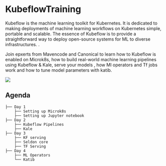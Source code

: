 # KubeflowTraining


Kubeflow is the machine learning toolkit for Kubernetes. It is dedicated to making deployments of machine learning workflows on 
Kubernetes simple, portable and scalable. The essence of Kubeflow is to provide a straightforward way to deploy open-source 
systems for ML to diverse infrastructures. .

Join epxerts from Mavencode and Canonical to learn how to Kubeflow is enabled on Microk8s, how to build real-world machine learning pipelines 
using Kubeflow & Kale, serve your models , how Ml operators and Tf jobs work and how to tune model parameters with katib. 

![](https://github.com/MavenCode/KubeflowTraining/blob/master/images/Course%20Map.png)

## Agenda

    ├── Day 1
		├── Setting up Microk8s
		├── Setting up Jupyter notebook		
    ├── Day 2      
		├── Kubeflow Pipelines     
		├── Kale
    ├── Day 3
		├── KF serving
		├── Seldon core
		├── TF Serving
    ├── Day 4
		├── ML Operators                
		└── Katib


